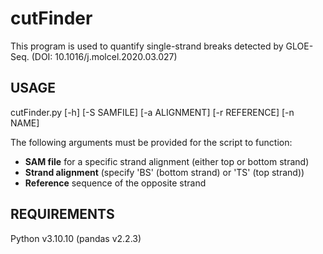 # cutFinder

This program is used to quantify single-strand breaks detected by GLOE-Seq. (DOI: 10.1016/j.molcel.2020.03.027) 

## USAGE

cutFinder.py [-h] [-S SAMFILE] [-a ALIGNMENT] [-r REFERENCE] [-n NAME]

The following arguments must be provided for the script to function:
- **SAM file** for a specific strand alignment (either top or bottom strand) 
- **Strand alignment** (specify 'BS' (bottom strand) or 'TS' (top strand))
- **Reference** sequence of the opposite strand


## REQUIREMENTS

Python v3.10.10 (pandas v2.2.3)
